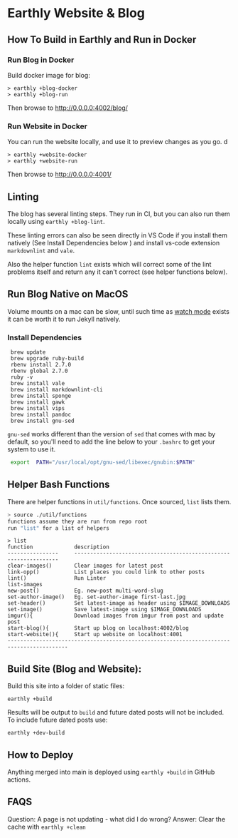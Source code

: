 # Earthly Website & Blog

## How To Build in Earthly and Run in Docker

### Run Blog in Docker

Build docker image for blog:

```
> earthly +blog-docker
> earthly +blog-run
```

Then browse to http://0.0.0.0:4002/blog/

### Run Website in Docker

You can run the website locally, and use it to preview changes as you go.  d

```
> earthly +website-docker 
> earthly +website-run
```

Then browse to http://0.0.0.0:4001/

## Linting

The blog has several linting steps. They run in CI, but you can also run them locally using `earthly +blog-lint`.

These linting errors can also be seen directly in VS Code if you install them natively (See Install Dependencies below ) and install vs-code extension `markdownlint` and `vale`.

Also the helper function `lint` exists which will correct some of the lint problems itself and return any it can't correct (see helper functions below).

## Run Blog Native on MacOS

Volume mounts on a mac can be slow, until such time as [watch mode](https://docs.google.com/document/d/18VIcpWBmQ8HcNlmtlZtc84mvJA87_QZePZZY1ZPLI90/edit) exists it can be worth it to run Jekyll natively.

### Install Dependencies

```
 brew update
 brew upgrade ruby-build
 rbenv install 2.7.0
 rbenv global 2.7.0
 ruby -v
 brew install vale
 brew install markdownlint-cli
 brew install sponge
 brew install gawk
 brew install vips
 brew install pandoc
 brew install gnu-sed

```
`gnu-sed` works different than the version of `sed` that comes with mac by default, so you'll need to add the line below to your `.bashrc` to get your system to use it.
```bash
 export  PATH="/usr/local/opt/gnu-sed/libexec/gnubin:$PATH"
```

## Helper Bash Functions

There are helper functions in `util/functions`. Once sourced, `list` lists them.

```bash
> source ./util/functions
functions assume they are run from repo root
run "list" for a list of helpers
```

```
> list
function             description
----------------     -----------------------------------------------------------------
clear-images()       Clear images for latest post
link-opp()           List places you could link to other posts
lint()               Run Linter
list-images
new-post()           Eg. new-post multi-word-slug
set-author-image()   Eg. set-author-image first-last.jpg
set-header()         Set latest-image as header using $IMAGE_DOWNLOADS
set-image()          Save latest-image using $IMAGE_DOWNLOADS
imgur(){             Download images from imgur from post and update post
start-blog(){        Start up blog on localhost:4002/blog
start-website(){     Start up website on localhost:4001
-----------------------------------------------------------------------------------------
```

## Build Site (Blog and Website):

Build this site into a folder of static files:

```
earthly +build
```

Results will be output to `build` and future dated posts will not be included.
To include future dated posts use:

```
earthly +dev-build
```

## How to Deploy

Anything merged into main is deployed using `earthly +build` in GitHub actions.

## FAQS

Question: A page is not updating - what did I do wrong?
Answer: Clear the cache with `earthly +clean`

